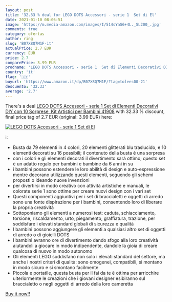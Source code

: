 ```yaml
---
layout: post
title: '32.33 % deal for LEGO DOTS Accessori - serie 1  Set di El'
date: 2021-01-10 08:05:51
image: 'https://m.media-amazon.com/images/I/514sYaS6+4L._SL200_.jpg'
comments: true
category: ofertas
author: ring
slug: 'B07X8Q7M1F-it'
actualPrice: 2.7 EUR
currency: EUR
price: 2.7
comparePrice: 3.99 EUR
prodname: 'LEGO DOTS Accessori - serie 1  Set di Elementi Decorativi DIY con 10 Sorprese  Kit Artistici per Bambini  41908'
country: 'it'
flag: '🇮🇹'
buyurl: 'https://www.amazon.it/dp/B07X8Q7M1F/?tag=tolees00-21'
descuento: '32.33'
average: '2.7'
---
```


There's a deal [LEGO DOTS Accessori - serie 1  Set di Elementi Decorativi DIY con 10 Sorprese  Kit Artistici per Bambini  41908](https://www.amazon.it/dp/B07X8Q7M1F/?tag=tolees00-21)  with  32.33 % discount, final price tag of  2.7 EUR (original: 3.99 EUR) here:

[![LEGO DOTS Accessori - serie 1  Set di El](https://m.media-amazon.com/images/I/514sYaS6+4L._SL200_.jpg)](https://www.amazon.it/dp/B07X8Q7M1F/?tag=tolees00-21)

ℹ️:

- Busta da 79 elementi in 4 colori, 20 elementi glitterati blu traslucido, e 10 elementi decorati su 16 possibili; il contenuto della busta è una sorpresa
- con i colori e gli elementi decorati il divertimento sarà ottimo; questo set è un adatto regalo per bambini e bambine da 6 anni in su
- i bambini possono estendere le loro abilità di design e auto-espressione mentre decorano utilizzando questi elementi, seguendo gli schemi proposti o ideando nuove invenzioni
- per divertirsi in modo creativo con attività artistiche e manuali, le colorate serie 1 sono ottime per creare nuovi design con i vari set
- Questi componenti aggiuntivi per i set di braccialetti e oggetti di arredo sono una fonte dispirazione per i bambini, consentendo loro di liberare la propria creatività
- Sottoponiamo gli elementi a numerosi test: caduta, schiacciamento, torsione, riscaldamento, urto, piegamento, graffiatura, trazione, per soddisfare i elevati standard globali di sicurezza e qualità
- I bambini possono aggiungere gli elementi a qualsiasi altro set di oggetti di arredo o di gioielli DOTS
- I bambini avranno ore di divertimento dando sfogo alla loro creatività aiutandoli a giocare in modo indipendente, dandole la gioia di creare qualcosa di nuovo in modo autonomo
- Gli elementi LEGO soddisfano non solo i elevati standard del settore, ma anche i nostri criteri di qualità: sono omogenei, compatibili, si montano in modo sicuro e si smontano facilmente
- Piccola e portatile, questa busta per il fai da te è ottima per arricchire ulteriormente le creazioni che i giovani designer esibiranno sul braccialetto o negli oggetti di arredo della loro cameretta

[Buy it now!!](https://www.amazon.it/dp/B07X8Q7M1F/?tag=tolees00-21)
